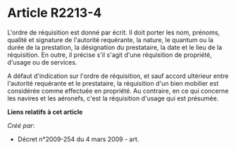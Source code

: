 # Article R2213-4

L'ordre de réquisition est donné par écrit. Il doit porter les nom, prénoms, qualité et signature de l'autorité requérante,
la nature, le quantum ou la durée de la prestation, la désignation du prestataire, la date et le lieu de la réquisition. En
outre, il précise s'il s'agit d'une réquisition de propriété, d'usage ou de services.

A défaut d'indication sur l'ordre de réquisition, et sauf accord ultérieur entre l'autorité requérante et le prestataire, la
réquisition d'un bien mobilier est considérée comme effectuée en propriété. Au contraire, en ce qui concerne les navires et
les aéronefs, c'est la réquisition d'usage qui est présumée.

**Liens relatifs à cet article**

_Créé par_:

  - Décret n°2009-254 du 4 mars 2009 - art.
